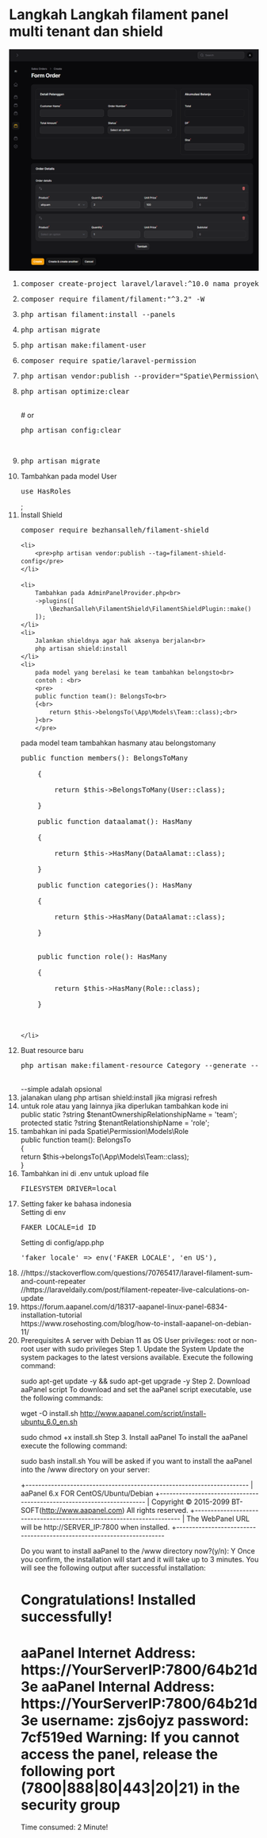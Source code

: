 <h1>Langkah Langkah filament panel multi tenant dan shield</h1>
<img src='pos1.png'><br>
<ol>
    <li><pre>composer create-project laravel/laravel:^10.0 nama_proyek</pre></li>
    <li><pre>composer require filament/filament:"^3.2" -W</pre></li>
    <li><pre>php artisan filament:install --panels</pre></li>
    <li><pre>php artisan migrate</pre></li>
    <li><pre>php artisan make:filament-user</pre></li>
    <li><pre>composer require spatie/laravel-permission</pre></li>
    <li><pre>php artisan vendor:publish --provider="Spatie\Permission\PermissionServiceProvider"</pre>
</li>
    <li>
        <pre>php artisan optimize:clear</pre><br>
        # or<br>
        <pre>php artisan config:clear</pre><br>
    </li>
    <li><pre>php artisan migrate</pre></li>
    <li>
        Tambahkan  pada model User<br>
        <pre>use HasRoles</pre>;
    </li>
    <li>
        Install Shield<br>
        <pre>composer require bezhansalleh/filament-shield</pre>
    </li>
   
    <li>
        <pre>php artisan vendor:publish --tag=filament-shield-config</pre>
    </li>

    <li>
        Tambahkan pada AdminPanelProvider.php<br>
        ->plugins([
            \BezhanSalleh\FilamentShield\FilamentShieldPlugin::make()
        ]);
    </li>
    <li>
        Jalankan shieldnya agar hak aksenya berjalan<br>
        php artisan shield:install
    </li>
    <li>
        pada model yang berelasi ke team tambahkan belongsto<br>
        contoh : <br>
        <pre>
        public function team(): BelongsTo<br>
        {<br>
            return $this->belongsTo(\App\Models\Team::class);<br>
        }<br>
        </pre>

pada model team tambahkan hasmany atau belongstomany<br>

<pre>
public function members(): BelongsToMany<br>
    {<br>
        return $this->BelongsToMany(User::class);<br>
    }<br>
    public function dataalamat(): HasMany<br>
    {<br>
        return $this->HasMany(DataAlamat::class);<br>
    }<br>
    public function categories(): HasMany<br>
    {<br>
        return $this->HasMany(DataAlamat::class);<br>
    }<br>

    public function role(): HasMany<br>
    {<br>
        return $this->HasMany(Role::class);<br>
    }<br>
    </pre>

    </li>

<li>
    Buat resource baru<br>
    <pre>php artisan make:filament-resource Category --generate --simple</pre><br>
    --simple adalah opsional
</li>
<li>jalanakan ulang php artisan shield:install jika migrasi refresh</li>
<li>
    untuk role atau yang lainnya jika diperlukan tambahkan kode ini<br>
     public static ?string $tenantOwnershipRelationshipName = 'team';<br>
    protected static  ?string $tenantRelationshipName = 'role';<br>
</li>
<li>
tambahkan ini pada Spatie\Permission\Models\Role<br>
    public function team(): BelongsTo<br>
    {<br>
        return $this->belongsTo(\App\Models\Team::class);<br>
    }<br>
</li>
<li>
Tambahkan ini di .env untuk upload file<br>
<pre>FILESYSTEM_DRIVER=local</pre>
</li>
<li>
    Setting faker ke bahasa indonesia<br>
    Setting di env<br>
    <pre>FAKER_LOCALE=id_ID</pre>
    Setting di config/app.php<br>
    <pre>'faker_locale' => env('FAKER_LOCALE', 'en_US'),</pre>
</li>
<li>
    //https://stackoverflow.com/questions/70765417/laravel-filament-sum-and-count-repeater<br>
    //https://laraveldaily.com/post/filament-repeater-live-calculations-on-update<br>
</li>
<li>
https://forum.aapanel.com/d/18317-aapanel-linux-panel-6834-installation-tutorial<br>
https://www.rosehosting.com/blog/how-to-install-aapanel-on-debian-11/
</li>
<li>
Prerequisites
A server with Debian 11 as OS
User privileges: root or non-root user with sudo privileges
Step 1. Update the System
Update the system packages to the latest versions available. Execute the following command:

sudo apt-get update -y && sudo apt-get upgrade -y
Step 2. Download aaPanel script
To download and set the aaPanel script executable, use the following commands:

wget -O install.sh http://www.aapanel.com/script/install-ubuntu_6.0_en.sh

sudo chmod +x install.sh
Step 3. Install aaPanel
To install the aaPanel execute the following command:

sudo bash install.sh
You will be asked if you want to install the aaPanel into the /www directory on your server:

+----------------------------------------------------------------------
| aaPanel 6.x FOR CentOS/Ubuntu/Debian
+----------------------------------------------------------------------
| Copyright © 2015-2099 BT-SOFT(http://www.aapanel.com) All rights reserved.
+----------------------------------------------------------------------
| The WebPanel URL will be http://SERVER_IP:7800 when installed.
+----------------------------------------------------------------------

Do you want to install aaPanel to the /www directory now?(y/n): Y
Once you confirm, the installation will start and it will take up to 3 minutes. You will see the following output after successful installation:

# Congratulations! Installed successfully!

aaPanel Internet Address: https://YourServerIP:7800/64b21d3e
aaPanel Internal Address: https://YourServerIP:7800/64b21d3e
username: zjs6ojyz
password: 7cf519ed
Warning:
If you cannot access the panel,
release the following port (7800|888|80|443|20|21) in the security group
==================================================================
Time consumed: 2 Minute!

</li>
</ol>
